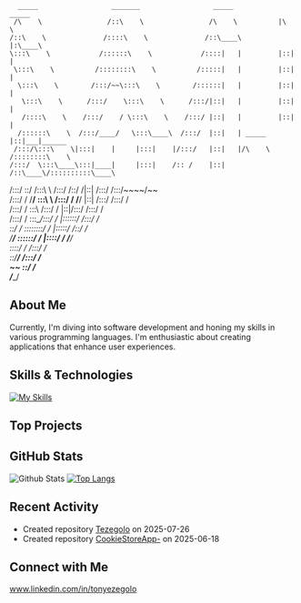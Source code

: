 
      _____                  _______                  _____            _____          
     /\    \                /::\    \                /\    \          |\    \         
    /::\    \              /::::\    \              /::\____\         |:\____\        
    \:::\    \            /::::::\    \            /::::|   |         |::|   |        
     \:::\    \          /::::::::\    \          /:::::|   |         |::|   |        
      \:::\    \        /:::/~~\:::\    \        /::::::|   |         |::|   |        
       \:::\    \      /:::/    \:::\    \      /:::/|::|   |         |::|   |        
       /::::\    \    /:::/    / \:::\    \    /:::/ |::|   |         |::|   |        
      /::::::\    \  /:::/____/   \:::\____\  /:::/  |::|   | _____   |::|___|______  
     /:::/\:::\    \|:::|    |     |:::|    |/:::/   |::|   |/\    \  /::::::::\    \ 
    /:::/  \:::\____\:::|____|     |:::|    /:: /    |::|   /::\____\/::::::::::\____\
   /:::/    \::/    /\:::\    \   /:::/    /\::/    /|::|  /:::/    /:::/~~~~/~~      
  /:::/    / \/____/  \:::\    \ /:::/    /  \/____/ |::| /:::/    /:::/    /         
 /:::/    /            \:::\    /:::/    /           |::|/:::/    /:::/    /          
/:::/    /              \:::\__/:::/    /            |::::::/    /:::/    /           
\::/    /                \::::::::/    /             |:::::/    /\::/    /            
 \/____/                  \::::::/    /              |::::/    /  \/____/             
                           \::::/    /               /:::/    /                       
                            \::/____/               /:::/    /                        
                             ~~                     \::/    /                         
                                                     \/____/                          
                                                                                      


## About Me

Currently, I'm diving into software development and honing my skills in various programming languages. I'm enthusiastic about creating applications that enhance user experiences.

## Skills & Technologies

[![My Skills](https://skillicons.dev/icons?i=swift,nodejs,html,css,react,git,mysql&perline=8)](https://skillicons.dev)

## Top Projects






## GitHub Stats  

![Github Stats](https://github-readme-stats.vercel.app/api?username=tezegolo&show_icons=true&theme=radical)
[![Top Langs](https://github-readme-stats.vercel.app/api/top-langs/?username=tezegolo&layout=compact&theme=dark)](https://github.com/anuraghazra/github-readme-stats)

## Recent Activity

- Created repository [Tezegolo](https://github.com/tezegolo/Tezegolo) on 2025-07-26  
- Created repository [CookieStoreApp-](https://github.com/tezegolo/CookieStoreApp-) on 2025-06-18


## Connect with Me
www.linkedin.com/in/tonyezegolo
